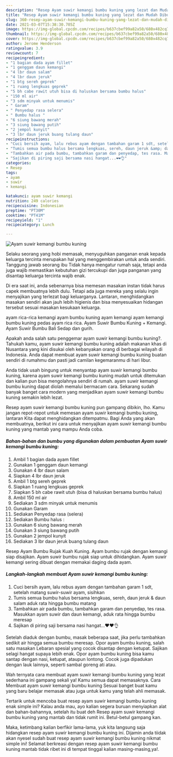 ```yaml
---
description: "Resep Ayam suwir kemangi bumbu kuning yang lezat dan Mudah Dibuat"
title: "Resep Ayam suwir kemangi bumbu kuning yang lezat dan Mudah Dibuat"
slug: 360-resep-ayam-suwir-kemangi-bumbu-kuning-yang-lezat-dan-mudah-dibuat
date: 2021-03-07T15:38:30.705Z
image: https://img-global.cpcdn.com/recipes/b637cbef99a82a50/680x482cq70/ayam-suwir-kemangi-bumbu-kuning-foto-resep-utama.jpg
thumbnail: https://img-global.cpcdn.com/recipes/b637cbef99a82a50/680x482cq70/ayam-suwir-kemangi-bumbu-kuning-foto-resep-utama.jpg
cover: https://img-global.cpcdn.com/recipes/b637cbef99a82a50/680x482cq70/ayam-suwir-kemangi-bumbu-kuning-foto-resep-utama.jpg
author: Jerome Henderson
ratingvalue: 3.9
reviewcount: 7
recipeingredient:
- "1 bagian dada ayam fillet"
- "1 genggam daun kemangi"
- "4 lbr daun salam"
- "4 lbr daun jeruk"
- "1 btg sereh geprek"
- "1 ruang lengkuas geprek"
- "5 bh cabe rawit utuh bisa di haluskan bersama bumbu halus"
- "150 ml air"
- "3 sdm minyak untuk menumis"
- " Garam"
- " Penyedap rasa selera"
- " Bumbu halus "
- "6 siung bawang merah"
- "3 siung bawang putih"
- "2 jempol kunyit"
- "3 lbr daun jeruk buang tulang daun"
recipeinstructions:
- "Cuci bersih ayam, lalu rebus ayam dengan tambahan garam 1 sdt, setelah matang suwir-suwir ayam, sisihkan"
- "Tumis semua bumbu halus bersama lengkuas, sereh, daun jeruk &amp; daun salam aduk rata hingga bumbu matang"
- "Tambahkan air pada bumbu, tambahkan garam dan penyedap, tes rasa. Masukkan ayam suwir dan daun kemangi, aduk rata hingga bumbu meresap"
- "Sajikan di piring saji bersama nasi hangat...❤❤👌"
categories:
- Resep
tags:
- ayam
- suwir
- kemangi

katakunci: ayam suwir kemangi 
nutrition: 249 calories
recipecuisine: Indonesian
preptime: "PT30M"
cooktime: "PT41M"
recipeyield: "1"
recipecategory: Lunch

---
```



![Ayam suwir kemangi bumbu kuning](https://img-global.cpcdn.com/recipes/b637cbef99a82a50/680x482cq70/ayam-suwir-kemangi-bumbu-kuning-foto-resep-utama.jpg)

Selaku seorang yang hobi memasak, menyuguhkan panganan enak kepada keluarga tercinta merupakan hal yang menggembirakan untuk anda sendiri. Tanggung jawab seorang ibu Tidak hanya mengatur rumah saja, tetapi anda juga wajib memastikan kebutuhan gizi tercukupi dan juga panganan yang disantap keluarga tercinta wajib enak.

Di era  saat ini, anda sebenarnya bisa memesan masakan instan tidak harus capek membuatnya lebih dulu. Tetapi ada juga mereka yang selalu ingin menyajikan yang terlezat bagi keluarganya. Lantaran, menghidangkan masakan sendiri akan jauh lebih higienis dan bisa menyesuaikan hidangan tersebut sesuai masakan kesukaan keluarga. 

ayam rica-rica kemangi ayam bumbu kuning ayam kemangi ayam kemangi bumbu kuning pedas ayam rica rica. Ayam Suwir Bumbu Kuning + Kemangi. Ayam Suwir Bumbu Bali Sedap dan gurih.

Apakah anda salah satu penggemar ayam suwir kemangi bumbu kuning?. Tahukah kamu, ayam suwir kemangi bumbu kuning adalah makanan khas di Nusantara yang kini disukai oleh kebanyakan orang di berbagai wilayah di Indonesia. Anda dapat membuat ayam suwir kemangi bumbu kuning buatan sendiri di rumahmu dan pasti jadi camilan kegemaranmu di hari libur.

Anda tidak usah bingung untuk menyantap ayam suwir kemangi bumbu kuning, karena ayam suwir kemangi bumbu kuning mudah untuk ditemukan dan kalian pun bisa mengolahnya sendiri di rumah. ayam suwir kemangi bumbu kuning dapat diolah memalui bermacam cara. Sekarang sudah banyak banget cara modern yang menjadikan ayam suwir kemangi bumbu kuning semakin lebih lezat.

Resep ayam suwir kemangi bumbu kuning pun gampang dibikin, lho. Kamu jangan repot-repot untuk memesan ayam suwir kemangi bumbu kuning, lantaran Kita dapat menghidangkan ditempatmu. Bagi Anda yang akan membuatnya, berikut ini cara untuk menyajikan ayam suwir kemangi bumbu kuning yang mantab yang mampu Anda coba.

<!--inarticleads1-->

##### Bahan-bahan dan bumbu yang digunakan dalam pembuatan Ayam suwir kemangi bumbu kuning:

1. Ambil 1 bagian dada ayam fillet
1. Gunakan 1 genggam daun kemangi
1. Gunakan 4 lbr daun salam
1. Siapkan 4 lbr daun jeruk
1. Ambil 1 btg sereh geprek
1. Siapkan 1 ruang lengkuas geprek
1. Siapkan 5 bh cabe rawit utuh (bisa di haluskan bersama bumbu halus)
1. Ambil 150 ml air
1. Sediakan 3 sdm minyak untuk menumis
1. Gunakan  Garam
1. Sediakan  Penyedap rasa (selera)
1. Sediakan  Bumbu halus :
1. Gunakan 6 siung bawang merah
1. Gunakan 3 siung bawang putih
1. Gunakan 2 jempol kunyit
1. Sediakan 3 lbr daun jeruk buang tulang daun


Resep Ayam Bumbu Rujak Kuah Kuning. Ayam bumbu rujak dengan kemangi siap disajikan. Ayam suwir bumbu rujak siap untuk dihidangkan. Ayam suwir kemangi sering dibuat dengan memakai daging dada ayam. 

<!--inarticleads2-->

##### Langkah-langkah membuat Ayam suwir kemangi bumbu kuning:

1. Cuci bersih ayam, lalu rebus ayam dengan tambahan garam 1 sdt, setelah matang suwir-suwir ayam, sisihkan
1. Tumis semua bumbu halus bersama lengkuas, sereh, daun jeruk &amp; daun salam aduk rata hingga bumbu matang
1. Tambahkan air pada bumbu, tambahkan garam dan penyedap, tes rasa. Masukkan ayam suwir dan daun kemangi, aduk rata hingga bumbu meresap
1. Sajikan di piring saji bersama nasi hangat...❤❤👌


Setelah diaduk dengan bumbu, masak beberapa saat, jika perlu tambahkan sedikit air hingga semua bumbu meresap. Opor ayam bumbu kuning, salah satu masakan Lebaran spesial yang cocok disantap dengan ketupat. Sajikan selagi hangat supaya lebih enak. Opor ayam bumbu kuning bisa kamu santap dengan nasi, ketupat, ataupun lontong. Cocok juga dipadukan dengan lauk lainnya, seperti sambal goreng ati atau. 

Wah ternyata cara membuat ayam suwir kemangi bumbu kuning yang lezat sederhana ini gampang sekali ya! Kamu semua dapat memasaknya. Cara Membuat ayam suwir kemangi bumbu kuning Sesuai banget buat kamu yang baru belajar memasak atau juga untuk kamu yang telah ahli memasak.

Tertarik untuk mencoba buat resep ayam suwir kemangi bumbu kuning enak simple ini? Kalau anda mau, ayo kalian segera buruan menyiapkan alat dan bahan-bahannya, setelah itu buat deh Resep ayam suwir kemangi bumbu kuning yang mantab dan tidak rumit ini. Betul-betul gampang kan. 

Maka, ketimbang kalian berfikir lama-lama, yuk kita langsung saja hidangkan resep ayam suwir kemangi bumbu kuning ini. Dijamin anda tiidak akan nyesel sudah buat resep ayam suwir kemangi bumbu kuning nikmat simple ini! Selamat berkreasi dengan resep ayam suwir kemangi bumbu kuning mantab tidak ribet ini di tempat tinggal kalian masing-masing,ya!.

